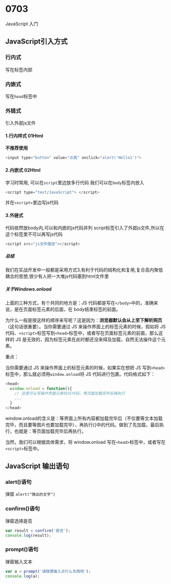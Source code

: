 # 0703 
JavaScript 入门
## JavaScript引入方式
### 行内式
写在标签内部
### 内嵌式
写在`head`标签中
### 外链式
引入外部js文件
#### 1.行内样式 01Html
**不推荐使用**
``` javascript
<input type="button" value="点我" onclick="alert('Hello1')">
```
#### 2.内嵌式 02Html
学习时常用,
可以在`script`里边放多行代码
我们可以在`body`标签内放入
``` javascript
<script type="text/JavaScript"> </script>
```
并在`<script>`里边写js代码

#### 3.外链式 
代码依然放body内,可以和内嵌的js代码并列
script标签引入了外部js文件,所以在这个标签里不可以再写js代码
``` JavaScript
<script src="js文件路径"></script>
```

##### 总结
我们在实战开发中一般都是采用方式3,有利于代码的结构化和复用,复合高内聚低耦合的思想,很少有人把一大堆js代码塞到html文件里
##### 关于Windows.onload
上面的三种方式，有个共同的地方是：JS 代码都是写在`</body>`中的，准确来说，是在页面标签元素的后面，在 body结束标签的前面。

为什么一般是按这样的顺序来写呢？这是因为：**浏览器默认会从上至下解析网页**（这句话很重要）。当你需要通过 JS 来操作界面上的标签元素的时候，假如将 JS 代码、`<script>`标签写到`<head>`标签中，或者写在页面标签元素的前面，那么这样的 JS 是无效的，因为标签元素在此时都还没来得及加载，自然无法操作这个元素。

重点：

当你需要通过 JS 来操作界面上的标签元素的时候，如果实在想把 JS 写到`<head>`标签中，那么就必须用` window.onload `将 JS 代码进行包裹。代码格式如下：
``` JavaScript
<head>
  window.onload = function(){
    // 这里可以写操作界面元素的JS代码，等页面加载完毕后再执行
    ...
  }
</head>
``` 
window.onload的含义是：等界面上所有内容都加载完毕后（不仅要等文本加载完毕，而且要等图片也要加载完毕），再执行{}中的代码。做到了先加载，最后执行，也就是：等页面加载完毕后再执行。

当然，我们可以根据具体需求，将 window.onload 写在`<head>`标签中，或者写在`<script>`标签中。

## JavaScript 输出语句

### alert()语句
弹窗
`alert("弹出的文字")`

### confirm()语句
弹窗选择是否
``` JavaScript
var result = confirm('是否');
console.log(result);
```

### prompt()语句
弹窗输入文本
``` JavaScript
var a = prompt('请随便输入点什么东西吧');
console.log(a);
```


